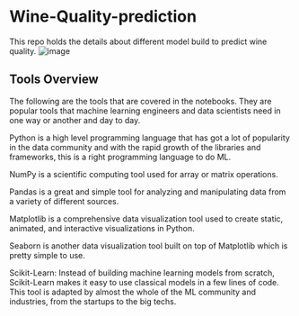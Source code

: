 # Wine-Quality-prediction
This repo holds the details about different model build to predict wine quality.
![image](https://user-images.githubusercontent.com/85442734/169311955-bb44922b-c5ed-45b2-b91b-048f6c6fda2f.png)


## Tools Overview
The following are the tools that are covered in the notebooks. They are popular tools that machine learning engineers and data scientists need in one way or another and day to day.

Python is a high level programming language that has got a lot of popularity in the data community and with the rapid growth of the libraries and frameworks, this is a right programming language to do ML.

NumPy is a scientific computing tool used for array or matrix operations.

Pandas is a great and simple tool for analyzing and manipulating data from a variety of different sources.

Matplotlib is a comprehensive data visualization tool used to create static, animated, and interactive visualizations in Python.

Seaborn is another data visualization tool built on top of Matplotlib which is pretty simple to use.

Scikit-Learn: Instead of building machine learning models from scratch, Scikit-Learn makes it easy to use classical models in a few lines of code. This tool is adapted by almost the whole of the ML community and industries, from the startups to the big techs.



